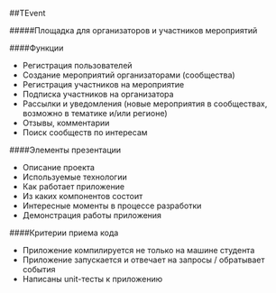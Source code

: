 ##TEvent

#####Площадка для организаторов и участников мероприятий

####Функции
- Регистрация пользователей
- Создание мероприятий организаторами (сообщества)
- Регистрация участников на мероприятие
- Подписка участников на организатора
- Рассылки и уведомления (новые мероприятия в сообществах, возможно в тематике и/или регионе)
- Отзывы, комментарии
- Поиск сообществ по интересам


####Элементы презентации
- Описание проекта
- Используемые технологии
- Как работает приложение
- Из каких компонентов состоит
- Интересные моменты в процессе разработки
- Демонстрация работы приложения

####Критерии приема кода
- Приложение компилируется не только на машине студента
- Приложение запускается и отвечает на запросы / обратывает события
- Написаны unit-тесты к приложению